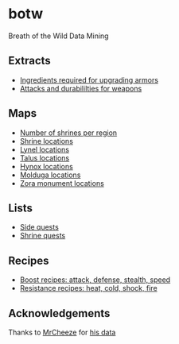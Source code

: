 # botw

Breath of the Wild Data Mining

## Extracts

- [Ingredients required for upgrading armors](./armors.md)
- [Attacks and durabililties for weapons](./weapons.md)

## Maps

- [Number of shrines per region](./img/shrine-count.jpg)
- [Shrine locations](./img/shrine-map.jpg)
- [Lynel locations](./img/lynel-map.jpg)
- [Talus locations](./img/talus-map.jpg)
- [Hynox locations](./img/hynox-map.jpg)
- [Molduga locations](./img/molduga-map.jpg)
- [Zora monument locations](./img/zora-monuments-map.jpg)

## Lists
- [Side quests](https://www.reddit.com/r/Breath_of_the_Wild/comments/61vpg1/comment/dfht4a1/)
- [Shrine quests](https://www.reddit.com/r/Breath_of_the_Wild/comments/5z2y4l/list_of_shrine_quests/)

## Recipes

- [Boost recipes: attack, defense, stealth, speed](https://www.reddit.com/r/zelda/comments/64xxw2/botw_guide_ultimate_cooking_all_boost_recipes/)
- [Resistance recipes: heat, cold, shock, fire](https://www.reddit.com/r/zelda/comments/6apc8h/guide_ultimate_cooking_all_resistance_recipes/)

## Acknowledgements

Thanks to [MrCheeze](https://github.com/MrCheeze) for [his data](https://github.com/MrCheeze/botw-tools)
